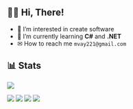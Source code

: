 ## 👋🏻 Hi, There!
- 👀 I’m interested in create software
- 📖 I’m currently learning **C#** and **.NET**
- ✉ How to reach me `mvay221@gmail.com`

## 📊 Stats

![](https://github-readme-stats.vercel.app/api?username=invizex&hide_border=true&count_private=false&layout=compact&hide_title=true&show_icons=true&theme=dark&icon_color=5194f0&bg_color=202023)

![](https://www.codewars.com/users/_invize_/badges/micro) 
![](https://img.shields.io/badge/Visual%20Studio-informational?style=flat-square&logo=visual-studio&logoColor=white&color=purple)
![](https://img.shields.io/badge/C%23-informational?style=flat-square&logo=csharp&logoColor=white&color=purple)
![](https://img.shields.io/badge/.NET-informational?style=flat-square&logo=microsoft&logoColor=white&color=purple)
